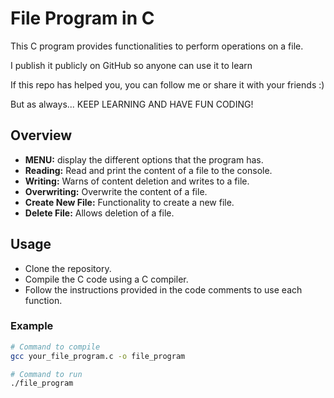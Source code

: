 # File Program in C

This C program provides functionalities to perform operations on a file.

I publish it publicly on GitHub so anyone can use it to learn

If this repo has helped you, you can follow me or share it with your friends :)

But as always... KEEP LEARNING AND HAVE FUN CODING!


## Overview

- **MENU:** display the different options that the program has.
- **Reading:** Read and print the content of a file to the console.
- **Writing:** Warns of content deletion and writes to a file.
- **Overwriting:** Overwrite the content of a file.
- **Create New File:** Functionality to create a new file.
- **Delete File:** Allows deletion of a file.

## Usage

- Clone the repository.
- Compile the C code using a C compiler.
- Follow the instructions provided in the code comments to use each function.

### Example

```bash
# Command to compile
gcc your_file_program.c -o file_program

# Command to run
./file_program
